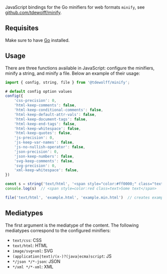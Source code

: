 JavaScript bindings for the Go minifiers for web formats `minify`, see [github.com/tdewolff/minify](https://github.com/tdewolff/minify).

## Requisites
Make sure to have [Go](https://go.dev/doc/install) installed.

## Usage
There are three functions available in JavaScript: configure the minifiers, minify a string, and minify a file. Below an example of their usage:

```js
import { config, string, file } from '@tdewolff/minify';

# default config option values
config({
    'css-precision': 0,
    'html-keep-comments': false,
    'html-keep-conditional-comments': false,
    'html-keep-default-attr-vals': false,
    'html-keep-document-tags': false,
    'html-keep-end-tags': false,
    'html-keep-whitespace': false,
    'html-keep-quotes': false,
    'js-precision': 0,
    'js-keep-var-names': false,
    'js-no-nullish-operator': false,
    'json-precision': 0,
    'json-keep-numbers': false,
    'svg-keep-comments': false,
    'svg-precision': 0,
    'xml-keep-whitespace': false,
})

const s = string('text/html', '<span style="color:#ff0000;" class="text">Some  text</span>')
console.log(s)  // <span style=color:red class=text>Some text</span>

file('text/html', 'example.html', 'example.min.html')  // creates example.min.html
```

## Mediatypes
The first argument is the mediatype of the content. The following mediatypes correspond to the configured minifiers:

- `text/css`: CSS
- `text/html`: HTML
- `image/svg+xml`: SVG
- `(application|text)/(x-)?(java|ecma)script`: JS
- `*/json */*-json`: JSON
- `*/xml */*-xml`: XML
